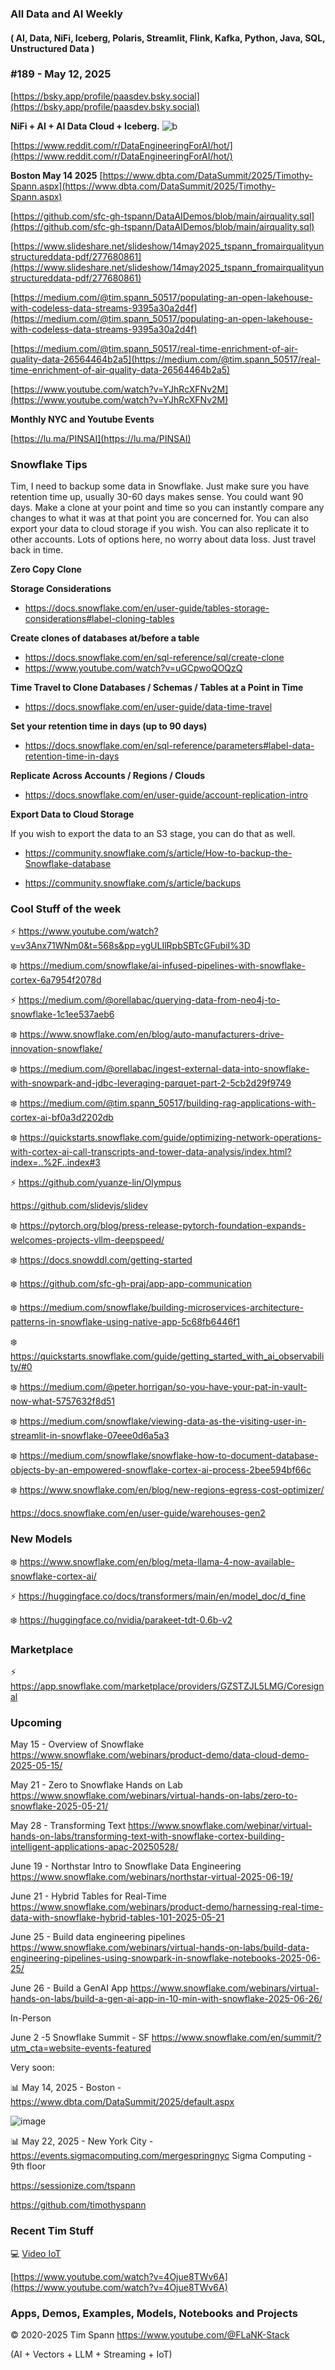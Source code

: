 ###  All Data and AI Weekly 
#### ( AI, Data, NiFi, Iceberg, Polaris, Streamlit, Flink, Kafka, Python, Java, SQL, Unstructured Data )  
### #189 - May 12, 2025

[https://bsky.app/profile/paasdev.bsky.social](https://bsky.app/profile/paasdev.bsky.social)

**NiFi + AI + AI Data Cloud + Iceberg.**
![b](https://images.credential.net/badge/tiny/g6fomszs_1741624330730_badge.png)



[https://www.reddit.com/r/DataEngineeringForAI/hot/](https://www.reddit.com/r/DataEngineeringForAI/hot/)

**Boston May 14 2025**
[https://www.dbta.com/DataSummit/2025/Timothy-Spann.aspx](https://www.dbta.com/DataSummit/2025/Timothy-Spann.aspx)

[https://github.com/sfc-gh-tspann/DataAIDemos/blob/main/airquality.sql](https://github.com/sfc-gh-tspann/DataAIDemos/blob/main/airquality.sql)

[https://www.slideshare.net/slideshow/14may2025_tspann_fromairqualityunstructureddata-pdf/277680861](https://www.slideshare.net/slideshow/14may2025_tspann_fromairqualityunstructureddata-pdf/277680861)

[https://medium.com/@tim.spann_50517/populating-an-open-lakehouse-with-codeless-data-streams-9395a30a2d4f](https://medium.com/@tim.spann_50517/populating-an-open-lakehouse-with-codeless-data-streams-9395a30a2d4f)

[https://medium.com/@tim.spann_50517/real-time-enrichment-of-air-quality-data-26564464b2a5](https://medium.com/@tim.spann_50517/real-time-enrichment-of-air-quality-data-26564464b2a5)

[https://www.youtube.com/watch?v=YJhRcXFNv2M](https://www.youtube.com/watch?v=YJhRcXFNv2M)

**Monthly NYC and Youtube Events**

[https://lu.ma/PINSAI](https://lu.ma/PINSAI)


### Snowflake Tips

Tim, I need to backup some data in Snowflake.  Just make sure you have retention time up, usually 30-60 days makes sense.   You could want 90 days.
Make a clone at your point and time so you can instantly compare any changes to what it was at that point you are concerned for.  You can also export your data to cloud storage if you wish.   You can also replicate it to other accounts.   Lots of options here, no worry about data loss.   Just travel back in time.

**Zero Copy Clone**

**Storage Considerations**

* https://docs.snowflake.com/en/user-guide/tables-storage-considerations#label-cloning-tables

**Create clones of databases at/before a table**

* https://docs.snowflake.com/en/sql-reference/sql/create-clone
* https://www.youtube.com/watch?v=uGCpwoQOQzQ

**Time Travel to Clone Databases / Schemas / Tables at a Point in Time**

* https://docs.snowflake.com/en/user-guide/data-time-travel

**Set your retention time in days (up to 90 days)**

* https://docs.snowflake.com/en/sql-reference/parameters#label-data-retention-time-in-days

**Replicate Across Accounts / Regions / Clouds**

* https://docs.snowflake.com/en/user-guide/account-replication-intro

**Export Data to Cloud Storage**

If you wish to export the data to an S3 stage, you can do that as well.

* https://community.snowflake.com/s/article/How-to-backup-the-Snowflake-database

* https://community.snowflake.com/s/article/backups



### Cool Stuff of the week

⚡️  https://www.youtube.com/watch?v=v3Anx71WNm0&t=568s&pp=ygULIlRpbSBTcGFubiI%3D

❄️ https://medium.com/snowflake/ai-infused-pipelines-with-snowflake-cortex-6a7954f2078d

⚡️ https://medium.com/@orellabac/querying-data-from-neo4j-to-snowflake-1c1ee537aeb6

❄️ https://www.snowflake.com/en/blog/auto-manufacturers-drive-innovation-snowflake/

❄️ https://medium.com/@orellabac/ingest-external-data-into-snowflake-with-snowpark-and-jdbc-leveraging-parquet-part-2-5cb2d29f9749

❄️ https://medium.com/@tim.spann_50517/building-rag-applications-with-cortex-ai-bf0a3d2202db

❄️ https://quickstarts.snowflake.com/guide/optimizing-network-operations-with-cortex-ai-call-transcripts-and-tower-data-analysis/index.html?index=..%2F..index#3

⚡️ https://github.com/yuanze-lin/Olympus

https://github.com/slidevjs/slidev

❄️ https://pytorch.org/blog/press-release-pytorch-foundation-expands-welcomes-projects-vllm-deepspeed/

❄️ https://docs.snowddl.com/getting-started

❄️ https://github.com/sfc-gh-praj/app-app-communication

❄️ https://medium.com/snowflake/building-microservices-architecture-patterns-in-snowflake-using-native-app-5c68fb6446f1

❄️ https://quickstarts.snowflake.com/guide/getting_started_with_ai_observability/#0

❄️ https://medium.com/@peter.horrigan/so-you-have-your-pat-in-vault-now-what-5757632f8d51

❄️ https://medium.com/snowflake/viewing-data-as-the-visiting-user-in-streamlit-in-snowflake-07eee0d6a5a3

❄️ https://medium.com/snowflake/snowflake-how-to-document-database-objects-by-an-empowered-snowflake-cortex-ai-process-2bee594bf66c

❄️ https://www.snowflake.com/en/blog/new-regions-egress-cost-optimizer/

https://docs.snowflake.com/en/user-guide/warehouses-gen2



### New Models

❄️  https://www.snowflake.com/en/blog/meta-llama-4-now-available-snowflake-cortex-ai/

⚡️  https://huggingface.co/docs/transformers/main/en/model_doc/d_fine

❄️  https://huggingface.co/nvidia/parakeet-tdt-0.6b-v2



### Marketplace

⚡️ https://app.snowflake.com/marketplace/providers/GZSTZJL5LMG/Coresignal




### Upcoming

May 15 - Overview of Snowflake
https://www.snowflake.com/webinars/product-demo/data-cloud-demo-2025-05-15/

May 21 - Zero to Snowflake Hands on Lab
https://www.snowflake.com/webinars/virtual-hands-on-labs/zero-to-snowflake-2025-05-21/

May 28 - Transforming Text
https://www.snowflake.com/webinar/virtual-hands-on-labs/transforming-text-with-snowflake-cortex-building-intelligent-applications-apac-20250528/

June 19 - Northstar Intro to Snowflake Data Engineering
https://www.snowflake.com/webinars/northstar-virtual-2025-06-19/

June 21 - Hybrid Tables for Real-Time
https://www.snowflake.com/webinars/product-demo/harnessing-real-time-data-with-snowflake-hybrid-tables-101-2025-05-21

June 25 - Build data engineering pipelines
https://www.snowflake.com/webinars/virtual-hands-on-labs/build-data-engineering-pipelines-using-snowpark-in-snowflake-notebooks-2025-06-25/

June 26 - Build a GenAI App
https://www.snowflake.com/webinars/virtual-hands-on-labs/build-a-gen-ai-app-in-10-min-with-snowflake-2025-06-26/


In-Person

June 2 -5 Snowflake Summit - SF
https://www.snowflake.com/en/summit/?utm_cta=website-events-featured


Very soon:


📊 May 14, 2025 - Boston - https://www.dbta.com/DataSummit/2025/default.aspx

![image](https://github.com/user-attachments/assets/4d9314a0-92a9-4d77-bafd-668347f8e913)


📊 May 22, 2025 - New York City - https://events.sigmacomputing.com/mergespringnyc
Sigma Computing - 9th floor


https://sessionize.com/tspann

https://github.com/timothyspann



### Recent Tim Stuff

💻  [Video IoT](https://www.youtube.com/watch?v=Vgr1wnzxxB8&t=17s)<br/>

[https://www.youtube.com/watch?v=4Ojue8TWv6A](https://www.youtube.com/watch?v=4Ojue8TWv6A)


### Apps, Demos, Examples, Models, Notebooks and Projects

&copy; 2020-2025 Tim Spann  https://www.youtube.com/@FLaNK-Stack

(AI +  Vectors + LLM + Streaming + IoT)  

